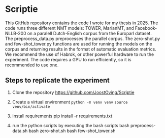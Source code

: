 # Scriptie
This GitHub repository contains the code I wrote for my thesis in 2025. The code runs three different NMT models: TOWER, MarianMT, and Facebook-NLLB-200 on a paralell Dutch-English corpus from the Europarl dataset.
The preprocess_data.py preprocesses the parallel corpus. The zero-shot.py and few-shot_tower.py functions are used for running the models on the corpus and returning results in the format of automatic evaluation metrics.
We recommend the use of Habrok, or other powerful hardware to run the experiment. The code requires a GPU to run efficiently, so it is recommended to use one.

## Steps to replicate the experiment

1. Clone the repository
https://github.com/JoostOving/Scriptie

2. Create a virtual environment
```python -m venv venv```
```source venv/bin/activate```

3. install requirements
pip install -r requirements.txt

4. run the python scripts by executing the bash scripts
bash preprocess-data.sh
bash zero-shot.sh
bash few-shot_tower.sh


